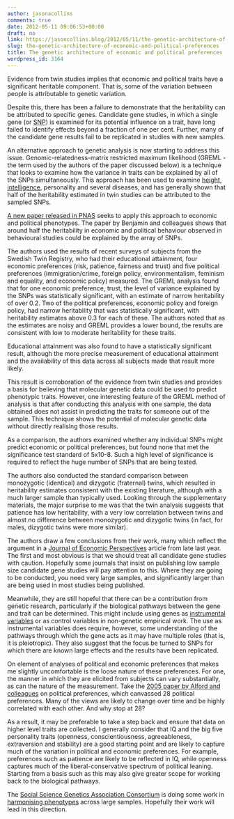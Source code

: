 ```yaml
---
author: jasonacollins
comments: true
date: 2012-05-11 09:06:53+00:00
draft: no
link: https://jasoncollins.blog/2012/05/11/the-genetic-architecture-of-economic-and-political-preferences/
slug: the-genetic-architecture-of-economic-and-political-preferences
title: The genetic architecture of economic and political preferences
wordpress_id: 3164
---
```


Evidence from twin studies implies that economic and political traits have a significant heritable component. That is, some of the variation between people is attributable to genetic variation.

Despite this, there has been a failure to demonstrate that the heritability can be attributed to specific genes. Candidate gene studies, in which a single gene (or [SNP](http://en.wikipedia.org/wiki/Single-nucleotide_polymorphism)) is examined for its potential influence on a trait, have long failed to identify effects beyond a fraction of one per cent. Further, many of the candidate gene results fail to be replicated in studies with new samples.

An alternative approach to genetic analysis is now starting to address this issue. Genomic-relatedness-matrix restricted maximum likelihood (GREML - the term used by the authors of the paper discussed below) is a technique that looks to examine how the variance in traits can be explained by all of the SNPs simultaneously. This approach has been used to examine [height](http://www.nature.com/doifinder/10.1038/ng.608), [intelligence](http://www.nature.com/doifinder/10.1038/mp.2011.85), personality and several diseases, and has generally shown that half of the heritability estimated in twin studies can be attributed to the sampled SNPs.

[A new paper released in PNAS](http://www.pnas.org/content/early/2012/05/02/1120666109.abstract) seeks to apply this approach to economic and political phenotypes. The paper by Benjamin and colleagues shows that around half the heritability in economic and political behaviour observed in behavioural studies could be explained by the array of SNPs.

The authors used the results of recent surveys of subjects from the Swedish Twin Registry, who had their educational attainment, four economic preferences (risk, patience, fairness and trust) and five political preferences (immigration/crime, foreign policy, environmentalism, feminism and equality, and economic policy) measured. The GREML analysis found that for one economic preference, trust, the level of variance explained by the SNPs was statistically significant, with an estimate of narrow heritability of over 0.2. Two of the political preferences, economic policy and foreign policy, had narrow heritability that was statistically significant, with heritability estimates above 0.3 for each of these. The authors noted that as the estimates are noisy and GREML provides a lower bound, the results are consistent with low to moderate heritability for these traits.

Educational attainment was also found to have a statistically significant result, although the more precise measurement of educational attainment and the availability of this data across all subjects made that result more likely.

This result is corroboration of the evidence from twin studies and provides a basis for believing that molecular genetic data could be used to predict phenotypic traits. However, one interesting feature of the GREML method of analysis is that after conducting this analysis with one sample, the data obtained does not assist in predicting the traits for someone out of the sample. This technique shows the potential of molecular genetic data without directly realising those results.

As a comparison, the authors examined whether any individual SNPs might predict economic or political preferences, but found none that met the significance test standard of 5x10-8. Such a high level of significance is required to reflect the huge number of SNPs that are being tested.

The authors also conducted the standard comparison between monozygotic (identical) and dizygotic (fraternal) twins, which resulted in heritability estimates consistent with the existing literature, although with a much larger sample than typically used. Looking through the supplementary materials, the major surprise to me was that the twin analysis suggests that patience has low heritability, with a very low correlation between twins and almost no difference between monozygotic and dizygotic twins (in fact, for males, dizygotic twins were more similar).

The authors draw a few conclusions from their work, many which reflect the argument in a [Journal of Economic Perspectives](https://jasoncollins.blog/2011/12/genoeconomics-molecular-genetics-and-economics/) article from late last year. The first and most obvious is that we should treat all candidate gene studies with caution. Hopefully some journals that insist on publishing low sample size candidate gene studies will pay attention to this. Where they are going to be conducted, you need very large samples, and significantly larger than are being used in most studies being published.

Meanwhile, they are still hopeful that there can be a contribution from genetic research, particularly if the biological pathways between the gene and trait can be determined. This might include using genes as [instrumental variables](http://en.wikipedia.org/wiki/Instrumental_variable) or as control variables in non-genetic empirical work. The use as instrumental variables does require, however, some understanding of the pathways through which the gene acts as it may have multiple roles (that is, it is pleiotropic). They also suggest that the focus be turned to SNPs for which there are known large effects and the results have been replicated.

On element of analyses of political and economic preferences that makes me slightly uncomfortable is the loose nature of these preferences. For one, the manner in which they are elicited from subjects can vary substantially, as can the nature of the measurement. Take the [2005 paper by Alford and colleagues](https://jasoncollins.blog/2011/05/the-heritability-of-feminism/) on political preferences, which canvassed 28 political preferences. Many of the views are likely to change over time and be highly correlated with each other. And why stop at 28?

As a result, it may be preferable to take a step back and ensure that data on higher level traits are collected. I generally consider that IQ and the big five personality traits (openness, conscientiousness, agreeableness, extraversion and stability) are a good starting point and are likely to capture much of the variation in political and economic preferences. For example, preferences such as patience are likely to be reflected in IQ, while openness captures much of the liberal-conservative spectrum of political leaning. Starting from a basis such as this may also give greater scope for working back to the biological pathways.

The [Social Science Genetics Association Consortium](http://www.ssgac.org/index.php) is doing some work in [harmonising phenotypes](http://www.ssgac.org/Phenotypes.php) across large samples. Hopefully their work will lead in this direction.
